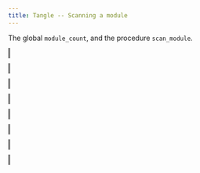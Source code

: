 ```yaml
---
title: Tangle -- Scanning a module
---
```


<style>
object {
    border: 2px solid grey;
    width: 100%;
}
img {
    max-width: 100%;
}
</style>


The global `module_count`, and the procedure `scan_module`.


<object type="image/svg+xml" data="tangle-171.svg"></object>


<object type="image/svg+xml" data="tangle-172.svg"></object>


<object type="image/svg+xml" data="tangle-173.svg"></object>


<object type="image/svg+xml" data="tangle-174.svg"></object>


<object type="image/svg+xml" data="tangle-175.svg"></object>


<object type="image/svg+xml" data="tangle-176.svg"></object>


<object type="image/svg+xml" data="tangle-177.svg"></object>


<object type="image/svg+xml" data="tangle-178.svg"></object>


